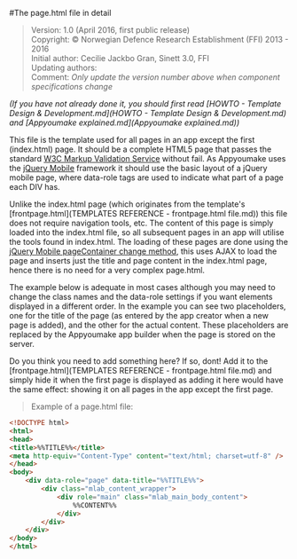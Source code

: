 #The page.html file in detail

>Version: 1.0 (April 2016, first public release)<br>
Copyright: © Norwegian Defence Research Establishment (FFI) 2013 - 2016<br>
Initial author: Cecilie Jackbo Gran, Sinett 3.0, FFI<br>
Updating authors: <br>
Comment: _Only update the version number above when component specifications change_

_(If you have not already done it, you should first read [HOWTO - Template Design & Development.md](HOWTO - Template Design & Development.md) and [Appyoumake explained.md](Appyoumake explained.md))_

This file is the template used for all pages in an app except the first (index.html) page. It should be a complete HTML5 page that passes the standard [W3C Markup Validation Service](https://validator.w3.org/) without fail. As Appyoumake uses the [jQuery Mobile](https://jquerymobile.com/) framework it should use the basic layout of a jQuery mobile page, where data-role tags are used to indicate what part of a page each DIV has.

Unlike the index.html page (which originates from the template's [frontpage.html](TEMPLATES REFERENCE - frontpage.html file.md)) this file does not require navigation tools, etc. The content of this page is simply loaded into the index.html file, so all subsequent pages in an app will utilise the tools found in index.html. The loading of these pages are done using the [jQuery Mobile pageContainer change method](https://api.jquerymobile.com/pagecontainer/#method-change), this uses AJAX to load the page and inserts just the title and page content in the index.html page, hence there is no need for a very complex page.html.

The example below is adequate in most cases although you may need to change the class names and the data-role settings if you want elements displayed in a different order. In the example you can see two placeholders, one for the title of the page (as entered by the app creator when a new page is added), and the other for the actual content. These placeholders are replaced by the Appyoumake app builder when the page is stored on the server.

Do you think you need to add something here? If so, dont! Add it to the [frontpage.html](TEMPLATES REFERENCE - frontpage.html file.md) and simply hide it when the first page is displayed as adding it here would have the same effect: showing it on all pages in the app except the first page.

>Example of a page.html file:
```HTML
<!DOCTYPE html>
<html>
<head>
<title>%%TITLE%%</title>
<meta http-equiv="Content-Type" content="text/html; charset=utf-8" />
</head>
<body>
    <div data-role="page" data-title="%%TITLE%%">
        <div class="mlab_content_wrapper">
            <div role="main" class="mlab_main_body_content">
                %%CONTENT%%
            </div>
        </div>
    </div>   
</body>
</html>
```
